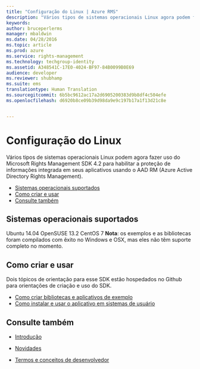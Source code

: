 ```yaml
---
title: "Configuração do Linux | Azure RMS"
description: "Vários tipos de sistemas operacionais Linux agora podem fazer uso do Microsoft Rights Management SDK 4.2."
keywords: 
author: bruceperlerms
manager: mbaldwin
ms.date: 04/28/2016
ms.topic: article
ms.prod: azure
ms.service: rights-management
ms.technology: techgroup-identity
ms.assetid: A348541C-17E0-4024-BF97-84B0099B0E69
audience: developer
ms.reviewer: shubhamp
ms.suite: ems
translationtype: Human Translation
ms.sourcegitcommit: 6b5bc9612ac17a2d6905200383d9b8df4c504efe
ms.openlocfilehash: d6920b8ce09b39d98da9e9c197b17a1f13d21c8e


---
```


# Configuração do Linux


Vários tipos de sistemas operacionais Linux podem agora fazer uso do Microsoft Rights Management SDK 4.2 para habilitar a proteção de informações integrada em seus aplicativos usando o AAD RM (Azure Active Directory Rights Management).

-   [Sistemas operacionais suportados](#supported_operating_systems)
-   [Como criar e usar](#how_to_build_and_use)
-   [Consulte também](#see_also)

## Sistemas operacionais suportados


Ubuntu 14.04 OpenSUSE 13.2 CentOS 7 **Nota**: os exemplos e as bibliotecas foram compilados com êxito no Windows e OSX, mas eles não têm suporte completo no momento.

 

## Como criar e usar

Dois tópicos de orientação para esse SDK estão hospedados no Github para orientações de criação e uso do SDK.

-   [Como criar bibliotecas e aplicativos de exemplo](https://github.com/AzureAD/rms-sdk-for-cpp/blob/master/docs/how_to_build_it.md)
-   [Como instalar e usar o aplicativo em sistemas de usuário](https://github.com/AzureAD/rms-sdk-for-cpp/blob/master/docs/how_to_use_it.md)

## Consulte também

* [Introdução](get-started.md)

* [Novidades](release-notes.md)

* [Termos e conceitos de desenvolvedor](core-concepts.md)

 

 






<!--HONumber=Jun16_HO4-->


